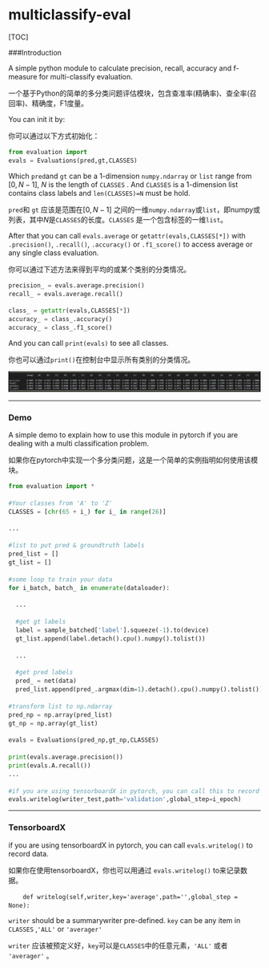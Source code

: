 # multiclassify-eval
[TOC]

###Introduction

A simple python module to calculate precision, recall,  accuracy and f-measure for multi-classify evaluation.

一个基于Python的简单的多分类问题评估模块，包含查准率(精确率)、查全率(召回率)、精确度，F1度量。



You can init it by:

你可以通过以下方式初始化：

```python
from evaluation import 
evals = Evaluations(pred,gt,CLASSES)
```

Which `pred`and `gt`  can be a 1-dimension `numpy.ndarray` or `list` range from $[0, N-1]$, $N$ is the length of `CLASSES` . And `CLASSES` is a 1-dimension list contains class labels and `len(CLASSES)=N` must be hold.

`pred`和 `gt` 应该是范围在$[0, N-1]$ 之间的一维`numpy.ndarray`或`list`，即numpy或列表，其中$N$是`CLASSES`的长度。`CLASSES` 是一个包含标签的一维`list`。



After that you can call `evals.average` or `getattr(evals,CLASSES[*])` with `.precision()`, `.recall()`, `.accuracy()`  or `.f1_score()`  to access average or any single class evaluation.

你可以通过下述方法来得到平均的或某个类别的分类情况。

```python
precision_ = evals.average.precision()
recall_ = evals.average.recall()

class_ = getattr(evals,CLASSES[*])
accuracy_ = class_.accuracy()
accuracy_ = class_.f1_score()
```



And you can call `print(evals)`  to see all classes.

你也可以通过`print()`在控制台中显示所有类别的分类情况。

![Test](pics/Test-6471436.PNG)

---

### Demo

A simple demo to explain how to use this module in pytorch if you are dealing with a multi classification problem.

如果你在pytorch中实现一个多分类问题，这是一个简单的实例指明如何使用该模块。

```python
from evaluation import *

#Your classes from 'A' to 'Z'
CLASSES = [chr(65 + i_) for i_ in range(26)]

...

#list to put pred & groundtruth labels
pred_list = []
gt_list = []

#some loop to train your data
for i_batch, batch_ in enumerate(dataloader):
  
  ...
  
  #get gt labels
  label = sample_batched['label'].squeeze(-1).to(device)
  gt_list.append(label.detach().cpu().numpy().tolist())
  
  ...
  
  #get pred labels
  pred_ = net(data)
  pred_list.append(pred_.argmax(dim=1).detach().cpu().numpy().tolist())

#transform list to np.ndarray
pred_np = np.array(pred_list)
gt_np = np.array(gt_list)

evals = Evaluations(pred_np,gt_np,CLASSES)

print(evals.average.precision())
print(evals.A.recall())
...

#if you are using tensorboardX in pytorch, you can call this to record data
evals.writelog(writer_test,path='validation',global_step=i_epoch)
```

---

### TensorboardX

if you are using tensorboardX in pytorch, you can call `evals.writelog()` to record data.

如果你在使用tensorboardX，你也可以用通过 `evals.writelog()` to来记录数据。

`    def writelog(self,writer,key='average',path='',global_step = None):`

`writer` should be a summarywriter pre-defined. `key` can be any item in `CLASSES`  ,`'ALL'`  or `'averager'` 

`writer` 应该被预定义好，`key`可以是`CLASSES`中的任意元素，`'ALL'` 或者 `'averager'` 。
